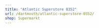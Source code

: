 ```yaml
---
title: "Atlantic Superstore 0352"
url: /dartmouth/atlantic-superstore-0352/
shop: Supermarkt
---
```

